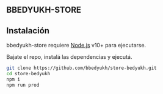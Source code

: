 ## BBEDYUKH-STORE

## Instalación

bbedyukh-store requiere [Node.js](https://nodejs.org/) v10+ para ejecutarse.

Bajate el repo, instalá las dependencias y ejecutá.

```sh
git clone https://github.com/bbedyukh/store-bedyukh.git
cd store-bedyukh
npm i
npm run prod
```
